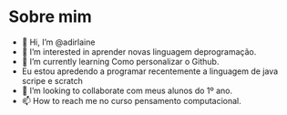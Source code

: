 # Sobre mim
- 👋 Hi, I’m @adirlaine
- 👀 I’m interested in aprender novas linguagem deprogramação.
- 🌱 I’m currently learning  Como personalizar o Github.
- Eu estou apredendo a programar recentemente a linguagem de java scripe e scratch
- 💞️ I’m looking to collaborate com meus alunos do 1º ano.
- 📫 How to reach me  no curso pensamento computacional.

<!---
adirlaine/adirlaine is a ✨ special ✨ repository because its `README.md` (this file) appears on your GitHub profile.
You can click the Preview link to take a look at your changes.
--->
